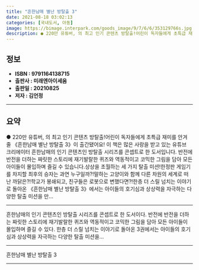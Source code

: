 ```yaml
---
title: "흔한남매 별난 방탈출 3"
date: 2021-08-18 03:02:13
categories: [국내도서, 아동]
image: https://bimage.interpark.com/goods_image/9/7/6/6/353129766s.jpg
description: ● 220만 유튜버, 의 최고 인기 콘텐츠 방탈출!어린이 독자들에게 초특급 재미를 안겨 줄 《흔한남매 별난 방탈출 3》이 출간됐어요! 이 책은 많은 사랑을 받고 있는 유튜브 크리에이터 흔한남매의 인기 콘텐츠인 방탈출 시리즈를 콘셉트로 한 도서입니다. 반전에 반전을 더하는 짜릿한 스토리
---
```


## **정보**

- **ISBN : 9791164138715**
- **출판사 : 미래엔아이세움**
- **출판일 : 20210825**
- **저자 : 김언정**

------



## **요약**

●  220만 유튜버, 의 최고 인기 콘텐츠 방탈출!어린이 독자들에게 초특급 재미를 안겨 줄 《흔한남매 별난 방탈출 3》이 출간됐어요! 이 책은 많은 사랑을 받고 있는 유튜브 크리에이터 흔한남매의 인기 콘텐츠인 방탈출 시리즈를 콘셉트로 한 도서입니다. 반전에 반전을 더하는 짜릿한 스토리에 재기발랄한 퀴즈와 역동적이고 코믹한 그림을 담아 모든 아이들이 몰입하며 즐길 수 있습니다.상상을 초월하는 세 가지 탈출 미션!한정판 게임기를 차지할 최후의 승자는 과연 누구일까?!말하는 고양이와 함께 다른 차원의 세계로 떠난 까닭은?!학교가 봉쇄되고, 친구들은 로봇으로 변했다면?!한층 더 스릴 넘치는 이야기로 돌아온 《흔한남매 별난 방탈출 3》에서는 아이들의 호기심과 상상력을 자극하는 다양한 탈출 미션을 만...

------

흔한남매의 인기 콘텐츠인 방탈출 시리즈를 콘셉트로 한 도서이다. 반전에 반전을 더하는 짜릿한 스토리에 재기발랄한 퀴즈와 역동적이고 코믹한 그림을 담아 모든 아이들이 몰입하며 즐길 수 있다. 한층 더 스릴 넘치는 이야기로 돌아온 3권에서는 아이들의 호기심과 상상력을 자극하는 다양한 탈출 미션을... 

------


흔한남매 별난 방탈출 3 

------


